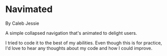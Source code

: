 Navimated
==============
By Caleb Jessie

A simple collapsed navigation that's animated to delight users.

I tried to code it to the best of my abilities. Even though this is for practice, I'd love to hear any thoughts about my code and how I could improve.